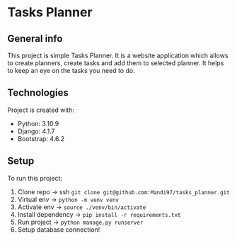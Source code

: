 # Tasks Planner

## General info
This project is simple Tasks Planner. 
It is a website application which allows to create planners, create tasks and add them to selected planner.
It helps to keep an eye on the tasks you need to do.

## Technologies
Project is created with:
* Python: 3.10.9
* Django: 4.1.7
* Bootstrap: 4.6.2

## Setup
To run this project:

1. Clone repo -> ssh `git clone git@github.com:Mandi97/tasks_planner.git`
2. Virtual env -> `python -m venv venv`
3. Activate env -> `source ./venv/bin/activate`
4. Install dependency -> `pip install -r requirements.txt`
5. Run project -> `python manage.py runserver`
6. Setup database connection!
